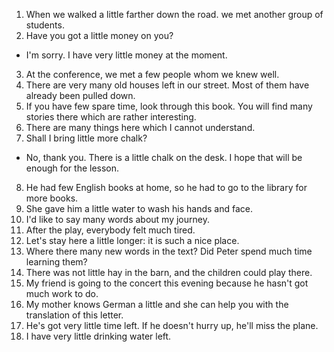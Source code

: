 1. When we walked a little farther down the road. we met another group of students.
2. Have you got a little money on you?
 - I'm sorry. I have very little money at the moment.
3. At the conference, we met a few people whom we knew well.
4. There are very many old houses left in our street. Most of them have already been pulled down.
5. If you have few spare time, look through this book. You will find many stories there which are rather interesting.
6. There are many things here which I cannot understand.
7. Shall I bring little more chalk?
 - No, thank you. There is a little chalk on the desk. I hope that will be enough for the lesson.
8. He had few English books at home, so he had to go to the library for more books.
9. She gave him a little water to wash his hands and face.
10. I'd like to say many words about my journey.
11. After the play, everybody felt much tired.
12. Let's stay here a little longer: it is such a nice place.
13. Where there many new words in the text? Did Peter spend much time learning them?
14. There was not little hay in the barn, and the children could play there.
15. My friend is going to the concert this evening because he hasn't got much work to do.
16. My mother knows German a little and she can help you with the translation of this letter.
17. He's got very little time left. If he doesn't hurry up, he'll miss the plane.
18. I have very little drinking water left.